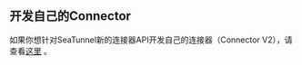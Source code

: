 ## 开发自己的Connector

如果你想针对SeaTunnel新的连接器API开发自己的连接器（Connector V2），请查看[这里](https://github.com/apache/seatunnel/blob/dev/seatunnel-connectors-v2/README.zh.md  ) 。

